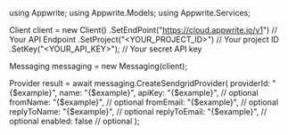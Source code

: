 using Appwrite;
using Appwrite.Models;
using Appwrite.Services;

Client client = new Client()
    .SetEndPoint("https://cloud.appwrite.io/v1") // Your API Endpoint
    .SetProject("<YOUR_PROJECT_ID>") // Your project ID
    .SetKey("<YOUR_API_KEY>"); // Your secret API key

Messaging messaging = new Messaging(client);

Provider result = await messaging.CreateSendgridProvider(
    providerId: "{$example}",
    name: "{$example}",
    apiKey: "{$example}", // optional
    fromName: "{$example}", // optional
    fromEmail: "{$example}", // optional
    replyToName: "{$example}", // optional
    replyToEmail: "{$example}", // optional
    enabled: false // optional
);